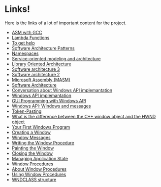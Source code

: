 # Links!  
Here is the links of a lot of important content for the project.

- [ASM with GCC](https://asm.developpez.com/cours/asminline/)
- [Lambda Functions](http://en.cppreference.com/w/cpp/utility/functional/function)
- [To get help](https://github.com/sdmg15/Best-websites-a-programmer-should-visit)
- [Software Architecture Patterns](http://www.oreilly.com/programming/free/files/software-architecture-patterns.pdf)
- [Namespaces](https://openclassrooms.com/courses/les-espaces-de-noms-namespace(french))
- [Service-oriented modeling and architecture](https://www.ibm.com/developerworks/library/ws-soa-design1/)
- [Library Oriented Architecture](https://en.wikipedia.org/wiki/Library_Oriented_Architecture)
- [Software architecture 3](https://www.genbetadev.com/metodologias-de-programacion/patrones-de-diseno-que-son-y-por-que-debes-usarlos)
- [Software architecture 2](https://www.genbetadev.com/metodologias-de-programacion/doce-principios-de-diseno-que-todo-desarrollador-deberia-conocer)
- [Microsoft Assembly (MASM)](https://openclassrooms.com/courses/en-profondeur-avec-l-assembleur)
- [Software Architecture](http://cis.stvincent.edu/html/tutorials/swd/)
- [Conversation about Windows API implemantation](https://pastebin.com/6LS13nzS)
- [Windows API implemantation](https://codepad.co/snippet/4bc172)
- [GUI Programming with Windows API](https://www.youtube.com/watch?v=7K6HCeog09c)
- [Windows API: Windows and messages](https://www.codementor.io/malortie/build-win32-api-app-windows-messages-c-cpp-visual-studio-du107sbya)
- [Token-Pasting](https://msdn.microsoft.com/en-us/library/09dwwt6y.aspx)
- [What is the difference between the C++ window object and the HWND object](https://msdn.microsoft.com/en-us/library/tc46f3be.aspx)
- [Your First Windows Program](https://msdn.microsoft.com/en-us/library/windows/desktop/ff381409(v=vs.85).aspx)
- [Creating a Window](https://msdn.microsoft.com/en-us/library/windows/desktop/ff381397(v=vs.85).aspx)
- [Window Messages](https://msdn.microsoft.com/en-us/library/windows/desktop/ff381405(v=vs.85).aspx)
- [Writing the Window Procedure](https://msdn.microsoft.com/en-us/library/windows/desktop/ff381408(v=vs.85).aspx)
- [Painting the Window](https://msdn.microsoft.com/en-us/library/windows/desktop/ff381401(v=vs.85).aspx)
- [Closing the Window](https://msdn.microsoft.com/en-us/library/windows/desktop/ff381396(v=vs.85).aspx)
- [Managing Application State](https://msdn.microsoft.com/en-us/library/windows/desktop/ff381400(v=vs.85).aspx)
- [Window Procedures](https://msdn.microsoft.com/en-us/library/windows/desktop/ms632593(v=vs.85).aspx)
- [About Window Procedures](https://msdn.microsoft.com/en-us/library/windows/desktop/ms633569(v=vs.85).aspx)
- [Using Window Procedures](https://msdn.microsoft.com/en-us/library/windows/desktop/ms633570(v=vs.85).aspx)
- [WNDCLASS structure](https://msdn.microsoft.com/en-us/library/windows/desktop/ms633576(v=vs.85).aspx)

